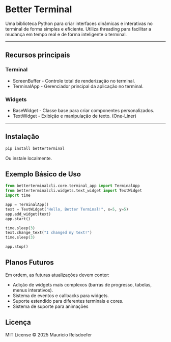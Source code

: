 # Better Terminal #

Uma biblioteca Python para criar interfaces dinâmicas e interativas no terminal de forma simples e eficiente. Utiliza threading para facilitar a mudança em tempo real e de forma inteligente o terminal.

---

## Recursos principais ##

### Terminal ###

- ScreenBuffer - Controle total de renderização no terminal.
- TerminalApp - Gerenciador principal da aplicação no terminal.

### Widgets ###

- BaseWidget - Classe base para criar componentes personalizados.
- TextWidget - Exibição e manipulação de texto. (One-Liner)

---

## Instalação ##

```bash
pip install betterterminal
```

Ou instale localmente.

## Exemplo Básico de Uso ##

```python
from betterterminalcli.core.terminal_app import TerminalApp
from betterterminalcli.widgets.text_widget import TextWidget
import time

app = TerminalApp()
text = TextWidget("Hello, Better Terminal!", x=5, y=5)
app.add_widget(text)
app.start()

time.sleep(3)
text.change_text("I changed my text!")
time.sleep(3)

app.stop()
```

## Planos Futuros ##

Em ordem, as futuras atualizações devem conter:

- Adição de widgets mais complexos (barras de progresso, tabelas, menus interativos).
- Sistema de eventos e callbacks para widgets.
- Suporte estendido para diferentes terminais e cores.
- Sistema de suporte para animações

## Licença ##

MIT License © 2025 Mauricio Reisdoefer
